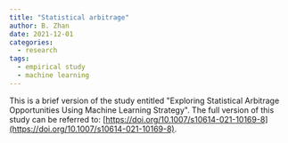 ```yaml
---
title: "Statistical arbitrage"
author: B. Zhan
date: 2021-12-01
categories: 
  - research
tags:
  - empirical study
  - machine learning
---
```


This is a brief version of the study entitled "Exploring Statistical Arbitrage Opportunities Using Machine Learning Strategy". The full version of this study can be referred to: [https://doi.org/10.1007/s10614-021-10169-8](https://doi.org/10.1007/s10614-021-10169-8). 
